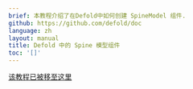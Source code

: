 ```yaml
---
brief: 本教程介绍了在Defold中如何创建 SpineModel 组件.
github: https://github.com/defold/doc
language: zh
layout: manual
title: Defold 中的 Spine 模型组件
toc: '[]'
---
```


[该教程已被移至这里](/extension-spine)